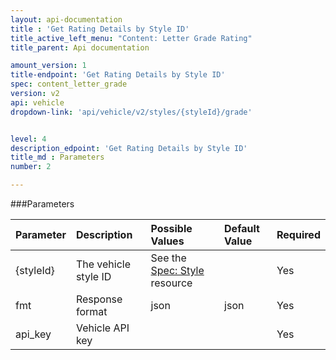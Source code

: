 ```yaml
---
layout: api-documentation
title : 'Get Rating Details by Style ID'
title_active_left_menu: "Content: Letter Grade Rating"
title_parent: Api documentation

amount_version: 1
title-endpoint: 'Get Rating Details by Style ID'
spec: content_letter_grade
version: v2
api: vehicle
dropdown-link: 'api/vehicle/v2/styles/{styleId}/grade'


level: 4
description_edpoint: 'Get Rating Details by Style ID'
title_md : Parameters
number: 2

---
```


###Parameters

| Parameter  | Description                           | Possible Values                                                              | Default Value | Required |
|:-----------|:--------------------------------------|:-----------------------------------------------------------------------------|:------------- |:-------- |
| {styleId} | The vehicle style ID                  | See the [Spec: Style](/api-documentation/vehicle/spec_style/v2/) resource    |               | Yes      |
| fmt        | Response format                       | json                                                                         | json          | Yes      |
| api_key    | Vehicle API key                       |                                                                              |               | Yes      |